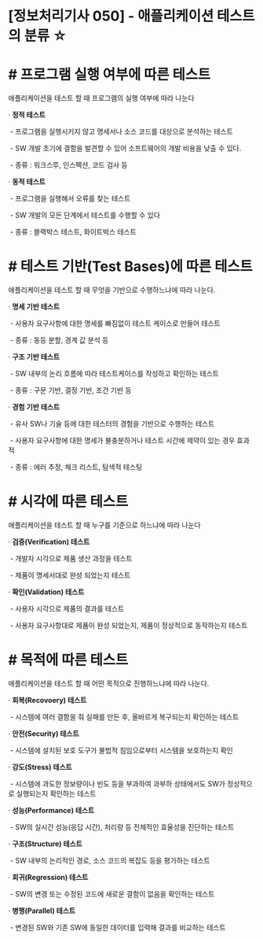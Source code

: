 # [정보처리기사 050] - 애플리케이션 테스트의 분류 ☆



# **# 프로그램 실행 여부에 따른 테스트**

애플리케이션을 테스트 할 때 프로그램의 실행 여부에 따라 나눈다



· **정적 테스트**

​    \- 프로그램을 실행시키지 않고 명세서나 소스 코드를 대상으로 분석하는 테스트

​    \- SW 개발 초기에 결함을 발견할 수 있어 소프트웨어의 개발 비용을 낮출 수 있다.

​    \- 종류 : 워크스루, 인스펙션, 코드 검사 등

· **동적 테스트**

​    \- 프로그램을 실행해서 오류를 찾는 테스트

​    \- SW 개발의 모든 단계에서 테스트를 수행할 수 있다

​    \- 종류 : 블랙박스 테스트, 화이트박스 테스트



# **# 테스트 기반(Test Bases)에 따른 테스트**

애플리케이션을 테스트 할 때 무엇을 기반으로 수행하느냐에 따라 나눈다.



· **명세 기반 테스트**

​    \- 사용자 요구사항에 대한 명세를 빠짐없이 테스트 케이스로 만들어 테스트

​    \- 종류 : 동등 분할, 경계 값 분석 등

· **구조 기반 테스트**

​    \- SW 내부의 논리 흐름에 따라 테스트케이스를 작성하고 확인하는 테스트

​    \- 종류 : 구문 기반, 결정 기반, 조건 기반 등

· **경험 기반 테스트**

​    \- 유사 SW나 기술 등에 대한 테스터의 경험을 기반으로 수행하는 테스트

​    \- 사용자 요구사항에 대한 명세가 불충분하거나 테스트 시간에 제약이 있는 경우 효과적

​    \- 종류 : 에러 추정, 체크 리스트, 탐색적 테스팅



# **# 시각에 따른 테스트**

애플리케이션을 테스트 할 때 누구를 기준으로 하느냐에 따라 나눈다



· **검증(Verification) 테스트**

​    \- 개발자 시각으로 제품 생산 과정을 테스트

​    \- 제품이 명세서대로 완셩 되었는지 테스트

· **확인(Validation) 테스트**

​    \- 사용자 시각으로 제품의 결과를 테스트

​    \- 사용자 요구사항대로 제품이 완성 되었는지, 제품이 정상적으로 동작하는지 테스트



# **# 목적에 따른 테스트**

애플리케이션을 테스트 할 때 어떤 목적으로 진행하느냐에 따라 나눈다.



· **회복(Recovoery) 테스트**

​    \- 시스템에 여러 결함을 줘 실패를 만든 후, 올바르게 복구되는지 확인하는 테스트

· **안전(Security) 테스트**

​    \- 시스템에 설치된 보호 도구가 불법적 침임으로부터 시스템을 보호하는지 확인

· **강도(Stress) 테스트**

​    \- 시스템에 과도한 정보량이나 빈도 등을 부과하여 과부하 상태에서도 SW가 정상적으로 실행되는지 확인하는 테스트

· **성능(Performance) 테스트**

​    \- SW의 실시간 성능(응답 시간), 처리량 등 전체적인 효율성을 진단하는 테스트

· **구조(Structure) 테스트**

​    \- SW 내부의 논리적인 경로, 소스 코드의 복잡도 등을 평가하는 테스트

· **회귀(Regression) 테스트**

​    \- SW의 변경 또는 수정된 코드에 새로운 결함이 없음을 확인하는 테스트

· **병행(Parallel) 테스트**

​    \- 변경된 SW와 기존 SW에 동일한 데이터를 입력해 결과를 비교하는 테스트
